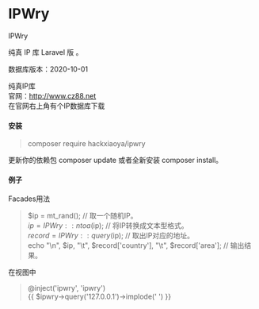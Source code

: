 # IPWry
IPWry  
  
纯真 IP 库 Laravel 版 。  
  
数据库版本：2020-10-01  
  
纯真IP库  
官网：http://www.cz88.net  
在官网右上角有个IP数据库下载  
  
  
#### 安装
> composer require hackxiaoya/ipwry  

更新你的依赖包 composer update 或者全新安装 composer install。
  
  
#### 例子
Facades用法  
> $ip = mt_rand(); // 取一个随机IP。  
> $ip = IPWry::ntoa($ip); // 将IP转换成文本型格式。  
> $record = IPWry::query($ip); // 取出IP对应的地址。  
> echo "\n", $ip, "\t", $record['country'], "\t", $record['area']; // 输出结果。  

在视图中
> @inject('ipwry', 'ipwry')  
> {{ $ipwry->query('127.0.0.1')->implode(' ') }}